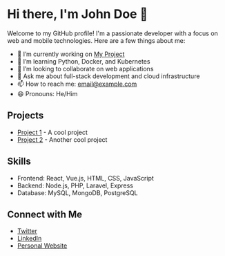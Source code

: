 # Hi there, I'm John Doe 👋

Welcome to my GitHub profile! I'm a passionate developer with a focus on web and mobile technologies. Here are a few things about me:

- 🔭 I’m currently working on [My Project](https://github.com/your-username/my-project)
- 🌱 I’m learning Python, Docker, and Kubernetes
- 👯 I’m looking to collaborate on web applications
- 💬 Ask me about full-stack development and cloud infrastructure
- 📫 How to reach me: [email@example.com](mailto:email@example.com)
- 😄 Pronouns: He/Him

## Projects

- [Project 1](https://github.com/your-username/project1) - A cool project
- [Project 2](https://github.com/your-username/project2) - Another cool project

## Skills

- Frontend: React, Vue.js, HTML, CSS, JavaScript
- Backend: Node.js, PHP, Laravel, Express
- Database: MySQL, MongoDB, PostgreSQL

## Connect with Me

- [Twitter](https://twitter.com/your-username)
- [LinkedIn](https://linkedin.com/in/your-username)
- [Personal Website](https://yourwebsite.com)
